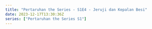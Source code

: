 ```yaml
---
title: "Pertaruhan the Series - S1E4 - Jeruji dan Kepalan Besi"
date: 2023-12-17T13:30:36Z
series: ["Pertaruhan the Series S1"]
---
```



<mux-player stream-type="on-demand"
  src="https://kp3d-my.sharepoint.com/personal/ryoo_kp3d_onmicrosoft_com/_layouts/15/download.aspx?share=ESdC9aDymCVPm-y5i-iXbHMBYnpyXSjpDRbAIdTFtrSjVw" prefer-playback="mse" controls>
  </mux-player>
  
  
  <script src="https://cdn.jsdelivr.net/npm/@mux/mux-player"></script>
  
 <script type="application/ld+json">
 {
  "@context": "https://schema.org/",
  "@type": "VideoObject",
  "name": "Pertaruhan the Series - S1E4 - Jeruji dan Kepalan Besi",
  "contentUrl": "https://stream.mux.com/c7EOB3F4b8Ad7K6RpiRHtADlBsjYaHp1hbgrLeN01s00k.m3u8",
  "thumbnailUrl": "https://www.themoviedb.org/t/p/original/zwsJRRmVozVZ1tDs8buIs97pCqm.jpg?width=314&fit_mode=preserve&time=25",
  "uploadDate": "2023-12-17T13:30:36Z",
}

</script>